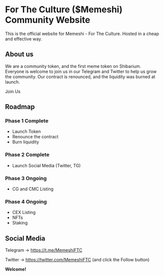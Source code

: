 # For The Culture ($Memeshi) Community Website

This is the official website for Memeshi - For The Culture. Hosted in a cheap and effective way.

## About us

We are a community token, and the first meme token on Shibarium. Everyone is welcome to join us in our Telegram and Twitter to help us grow the community. Our contract is renounced, and the liquidity was burned at launch.

Join Us

## Roadmap

### Phase 1 Complete

- Launch Token
- Renounce the contract
- Burn liquidity

### Phase 2 Complete

- Launch Social Media (Twitter, TG)

### Phase 3 Ongoing

- CG and CMC Listing

### Phase 4 Ongoing

- CEX Listing
- NFTs
- Staking

## Social Media

Telegram ->  https://t.me/MemeshiFTC

Twitter -> https://twitter.com/MemeshiFTC (and click the Follow button)


**Welcome!**
